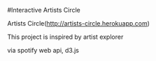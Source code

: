 #Interactive Artists Circle

Artists Circle(http://artists-circle.herokuapp.com)

This project is inspired by artist explorer

via spotify web api, d3.js
